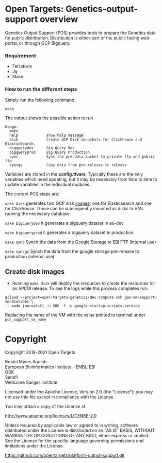 # Open Targets: Genetics-output-support overview

Genetics Output Support (POS) provides tools to prepare the Genetics data for public distribution. Distribution is either part of the public facing web portal, or through GCP Bigquery.

### Requirement

- Terraform
- Jq
- Make

### How to run the different steps

Simply run the following command:

```make```

The output shows the possible action to run

```
Usage:
  make
  help             show help message
  disk             Create GCP Disk snapshots for Clickhouse and ElasticSearch.
  bigquerydev      Big Query Dev
  bigqueryprod     Big Query Production
  sync             Sync the pre-data bucket to private ftp and public ftp
  syncgs           Copy data from pre-release to release 
```

Variables are stored in the **config.tfvars**. Typically these are the only variables which need updating, but it may be necessary from time to time to update variables in the individual modules.

The current POS steps are:

```make disk``` generates two GCP disk [images](https://cloud.google.com/sdk/gcloud/reference/compute/images/create): one for Elasticsearch and one for Clickhouse. These can be subsequently mounted as disks to VMs running the necessary database.

```make bigquerydev``` it generates a bigquery dataset in eu-dev

```make bigqueryprod``` it generates a bigquery dataset in production

```make sync``` Synch the data from the Google Storage to EBI FTP (internal use)

```make syncgs``` Synch the data from the google storage pre-release to production (internal use)

## Create disk images

- Running `make disk` will deploy the resources to create the resources for an API/UI release. To see the logs while this process completes run:

```
gcloud --project=open-targets-genetics-dev compute ssh gos-vm-support-vm-9zatib6c \
-- sudo journalctl -n 500 -f -u google-startup-scripts.service 
```

Replacing the name of the VM with the value printed to terminal under `pos_support_vm_name`

# Copyright

Copyright 2018-2021 Open Targets

Bristol Myers Squibb <br>
European Bioinformatics Institute - EMBL-EBI <br>
GSK <br>
Sanofi <br>
Wellcome Sanger Institute <br>

Licensed under the Apache License, Version 2.0 (the "License");
you may not use this file except in compliance with the License.

You may obtain a copy of the License at

   <http://www.apache.org/licenses/LICENSE-2.0>

Unless required by applicable law or agreed to in writing, software
distributed under the License is distributed on an "AS IS" BASIS,
WITHOUT WARRANTIES OR CONDITIONS OF ANY KIND, either express or implied.
See the License for the specific language governing permissions and
limitations under the License.

<https://github.com/opentargets/platform-output-support.git>
